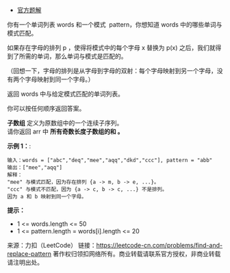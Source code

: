 * [官方题解](https://leetcode-cn.com/problems/find-and-replace-pattern/solution/cha-zhao-he-ti-huan-mo-shi-by-leetcode/)

你有一个单词列表 words 和一个模式  pattern，你想知道 words 中的哪些单词与模式匹配。

如果存在字母的排列 p ，使得将模式中的每个字母 x 替换为 p(x) 之后，我们就得到了所需的单词，那么单词与模式是匹配的。

（回想一下，字母的排列是从字母到字母的双射：每个字母映射到另一个字母，没有两个字母映射到同一个字母。）

返回 words 中与给定模式匹配的单词列表。

你可以按任何顺序返回答案。

**子数组** 定义为原数组中的一个连续子序列。<br>
请你返回 arr 中 **所有奇数长度子数组的和 。**

**示例 1：**:<br>
```
输入：words = ["abc","deq","mee","aqq","dkd","ccc"], pattern = "abb"
输出：["mee","aqq"]
解释：
"mee" 与模式匹配，因为存在排列 {a -> m, b -> e, ...}。
"ccc" 与模式不匹配，因为 {a -> c, b -> c, ...} 不是排列。
因为 a 和 b 映射到同一个字母。
```

**提示：** <br>
* 1 <= words.length <= 50
* 1 <= pattern.length = words[i].length <= 20

来源：力扣（LeetCode）
链接：https://leetcode-cn.com/problems/find-and-replace-pattern
著作权归领扣网络所有。商业转载请联系官方授权，非商业转载请注明出处。